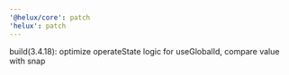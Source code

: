 ```yaml
---
'@helux/core': patch
'helux': patch
---
```


build(3.4.18): optimize operateState logic for useGlobalId, compare value with snap
